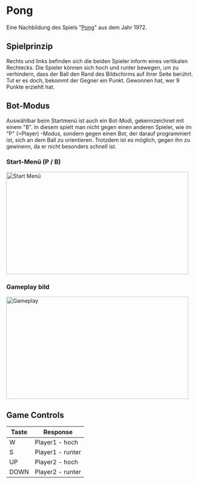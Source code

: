 # Pong
Eine Nachbildung des Spiels "[Pong](https://de.wikipedia.org/wiki/Pong)" aus dem Jahr 1972.

## Spielprinzip
Rechts und links befinden sich die beiden Spieler inform eines vertikalen Rechtecks.
Die Spieler können sich hoch und runter bewegen, um zu verhindern, dass der Ball den Rand des Bildschirms auf ihrer Seite berührt.
Tut er es doch, bekommt der Gegner ein Punkt. Gewonnen hat, wer 9 Punkte erziehlt hat.

## Bot-Modus
Auswählbar beim Startmenü ist auch ein Bot-Modi, gekennzeichnet mit einem "B".
In diesem spielt man nicht gegen einen anderen Spieler, wie im "P" (=Player) -Modus, sondern gegen einen Bot, der darauf programmiert ist, sich an dem Ball zu orientieren.
Trotzdem ist es möglich, gegen ihn zu gewinenn, da er nicht besonders schnell ist. 

### Start-Menü (P / B)
<img src="https://i.ibb.co/qy2sMx5/Screenshot-2024-03-28-003912.png" alt="Start Menü" width="480" height="270">

### Gameplay bild
<img src="https://i.ibb.co/1RZL70M/Screenshot-2024-03-28-003953.png" alt="Gameplay" width="480" height="270">


## Game Controls
|Taste|Response|
|----------|----------|
|W|Player1 - hoch|
|S|Player1 - runter|
|UP|Player2 - hoch|
|DOWN|Player2 - runter|
